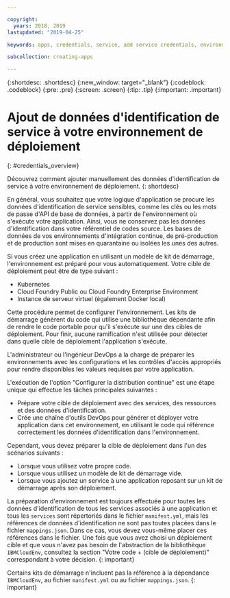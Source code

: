 ```yaml
---

copyright:
  years: 2018, 2019
lastupdated: "2019-04-25"

keywords: apps, credentials, service, add service credentials, environment, deployment

subcollection: creating-apps

---
```


{:shortdesc: .shortdesc}
{:new_window: target="_blank"}
{:codeblock: .codeblock}
{:pre: .pre}
{:screen: .screen}
{:tip: .tip}
{:important: .important}

# Ajout de données d'identification de service à votre environnement de déploiement
{: #credentials_overview}

Découvrez comment ajouter manuellement des données d'identification de service à votre environnement de déploiement.
{: shortdesc}

<!-- After PUP: Maybe provide links to the credentials section of the programming guides, such as https://cloud.ibm.com/docs/swift/cloudnative/configuration.html#configuration-->

En général, vous souhaitez que votre logique d'application se procure les données d'identification de service sensibles, comme les clés ou les mots de passe d'API de base de données, à partir de l'environnement où s'exécute votre application. Ainsi, vous ne conservez pas les données d'identification dans votre référentiel de codes source. Les bases de données de vos environnements d'intégration continue, de pré-production et de production sont mises en quarantaine ou isolées les unes des autres.

Si vous créez une application en utilisant un modèle de kit de démarrage, l'environnement est préparé pour vous automatiquement. Votre cible de déploiement peut être de type suivant :
<!-- Add links to the new topics in the /docs/resources repo when available-->
  * Kubernetes
  * Cloud Foundry Public ou Cloud Foundry Enterprise Environment
  * Instance de serveur virtuel (également Docker local)
  
Cette procédure permet de configurer l'environnement. Les kits de démarrage génèrent du code qui utilise une bibliothèque dépendante afin de rendre le code portable pour qu'il s'exécute sur une des cibles de déploiement. Pour finir, aucune ramification n'est utilisée pour détecter dans quelle cible de déploiement l'application s'exécute.

L'administrateur ou l'ingénieur DevOps a la charge de préparer les environnements avec les configurations et les contrôles d'accès appropriés pour rendre disponibles les valeurs requises par votre application.

L'exécution de l'option "Configurer la distribution continue" est une étape unique qui effectue les tâches principales suivantes :
 * Prépare votre cible de déploiement avec des services, des ressources et des données d'identification.
 * Crée une chaîne d'outils DevOps pour générer et déployer votre application dans cet environnement, en utilisant le code qui référence correctement les données d'identification dans l'environnement.

Cependant, vous devez préparer la cible de déploiement dans l'un des scénarios suivants :
 * Lorsque vous utilisez votre propre code.
 * Lorsque vous utilisez un modèle de kit de démarrage vide.
 * Lorsque vous ajoutez un service à une application reposant sur un kit de démarrage après son déploiement.

La préparation d'environnement est toujours effectuée pour toutes les données d'identification de tous les services associés à une application et tous les `services` sont répertoriés dans le fichier `manifest.yml`, mais les références de données d'identification ne sont pas toutes placées dans le fichier `mappings.json`. Dans ce cas, vous devez vous-même placer ces références dans le fichier. Une fois que vous avez choisi un déploiement cible et que vous n'avez pas besoin de l'abstraction de la bibliothèque `IBMCloudEnv`, consultez la section "Votre code + (cible de déploiement)" correspondant à votre décision.
{: important}

Certains kits de démarrage n'incluent pas la référence à la dépendance `IBMCloudEnv`, au fichier `manifest.yml` ou au fichier `mappings.json`.
{: important}
